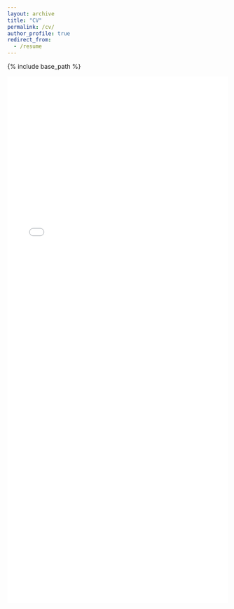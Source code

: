```yaml
---
layout: archive
title: "CV"
permalink: /cv/
author_profile: true
redirect_from:
  - /resume
---
```


{% include base_path %}

<iframe src="/files/cv.pdf" width="100%" height="1200" frameborder="no" border="0" marginwidth="0" marginheight="0"></iframe>

















<!-- Publications
======
  <ul>{% for post in site.publications reversed %}
    {% include archive-single-cv.html %}
  {% endfor %}</ul> -->
  

